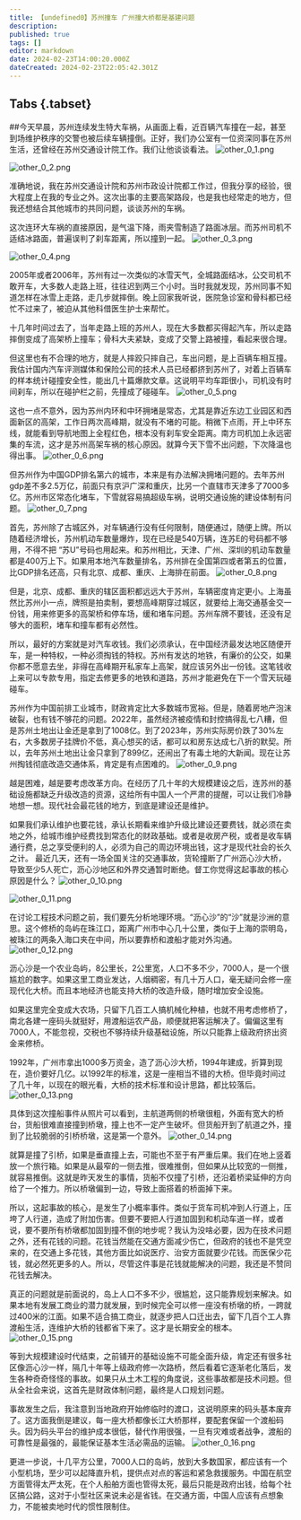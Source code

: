 ```yaml
---
title: 【undefined0】苏州撞车 广州撞大桥都是基建问题
description: 
published: true
tags: []
editor: markdown
date: 2024-02-23T14:00:20.000Z
dateCreated: 2024-02-23T22:05:42.301Z
---
```


## Tabs {.tabset}

##今天早晨，苏州连续发生特大车祸，从画面上看，近百辆汽车撞在一起，甚至到场维护秩序的交警也被后续车辆撞倒。正好，我们办公室有一位资深同事在苏州生活，还曾经在苏州交通设计院工作。我们让他谈谈看法。
![other_0_1.png](https://img.bedtime.news/2024/02/24/65d9168c571f1.png)

![other_0_2.png](https://img.bedtime.news/2024/02/24/65d9168f18a9d.png)


准确地说，我在苏州交通设计院和苏州市政设计院都工作过，但我分享的经验，很大程度上在我的专业之外。这次出事的主要高架路段，也是我也经常走的地方，但我还想结合其他城市的共同问题，谈谈苏州的车祸。

这次连环大车祸的直接原因，是气温下降，雨夹雪制造了路面冰层。而苏州司机不适结冰路面，普遍误判了刹车距离，所以撞到一起。
![other_0_3.png](https://img.bedtime.news/2024/02/24/65d9169151037.png)

![other_0_4.png](https://img.bedtime.news/2024/02/24/65d9169623ced.png)


2005年或者2006年，苏州有过一次类似的冰雪天气，全城路面结冰，公交司机不敢开车，大多数人走路上班，往往迟到两三个小时。当时我就发现，苏州同事不知道怎样在冰雪上走路，走几步就摔倒。晚上回家我听说，医院急诊室和骨科都已经忙不过来了，被迫从其他科借医生护士来帮忙。

十几年时间过去了，当年走路上班的苏州人，现在大多数都买得起汽车，所以走路摔倒变成了高架桥上撞车；骨科大夫紧缺，变成了交警上路被撞，看起来很合理。

但这里也有不合理的地方，就是人摔跤只摔自己，车出问题，是上百辆车相互撞。我估计国内汽车评测媒体和保险公司的技术人员已经都挤到苏州了，对着上百辆车的样本统计碰撞安全性，能出几十篇爆款文章。这说明平均车距很小，司机没有时间刹车，所以在碰护栏之前，先撞成了碰碰车。
![other_0_5.png](https://img.bedtime.news/2024/02/24/65d91699b481a.png)


这也一点不意外，因为苏州内环和中环拥堵是常态，尤其是靠近东边工业园区和西面新区的高架，工作日两次高峰期，就没有不堵的可能。稍微下点雨，开上中环东线，就能看到导航地图上全程红色，根本没有刹车安全距离。南方司机加上永远密集的车流，这才是苏州高架车祸的核心原因。就算今天下雪不出问题，下次降温也得出事。
![other_0_6.png](https://img.bedtime.news/2024/02/24/65d9169d193ac.png)


但苏州作为中国GDP排名第六的城市，本来是有办法解决拥堵问题的。去年苏州gdp差不多2.5万亿，前面只有京沪广深和重庆，比另一个直辖市天津多了7000多亿。苏州市区常态化堵车，下雪就容易搞超级车祸，说明交通设施的建设体制有问题。
![other_0_7.png](https://img.bedtime.news/2024/02/24/65d9169f42357.png)


首先，苏州除了古城区外，对车辆通行没有任何限制，随便通过，随便上牌。所以随着经济增长，苏州机动车数量爆炸，现在已经是540万辆，连苏E的号码都不够用，不得不把 “苏U”号码也用起来。和苏州相比，天津、广州、深圳的机动车数量都是400万上下。如果用本地汽车数量排名，苏州排在全国第四或者第五的位置，比GDP排名还高，只有北京、成都、重庆、上海排在前面。
![other_0_8.png](https://img.bedtime.news/2024/02/24/65d916a1a7c3e.png)


但是，北京、成都、重庆的辖区面积都远远大于苏州，车辆密度肯定更小。上海虽然比苏州小一点，牌照是拍卖制，要想高峰期穿过城区，就要给上海交通基金交一份钱，用来修更多的高架桥和停车场，缓和堵车问题。苏州车牌不要钱，还没有足够大的面积，堵车和撞车都有必然性。

所以，最好的方案就是对汽车收钱。我们必须承认，在中国经济最发达地区随便开车，是一种特权，一种必须掏钱的特权。苏州有发达的地铁，有廉价的公交，如果你都不愿意去坐，非得在高峰期开私家车上高架，就应该另外出一份钱。这笔钱收上来可以专款专用，指定去修更多的地铁和道路，苏州才能避免在下一个雪天玩碰碰车。

苏州作为中国前排工业城市，财政肯定比大多数城市宽裕。但是，随着房地产泡沫破裂，也有钱不够花的问题。2022年，虽然经济被疫情和封控搞得乱七八糟，但是苏州土地出让金还是拿到了1008亿。到了2023年，苏州实际房价跌了30%左右，大多数房子挂牌价不低，真心想买的话，都可以和房东达成七八折的默契。所以，去年苏州土地出让金只拿到了899亿，还闹出了有毒土地的大新闻。现在让苏州掏钱彻底改造交通体系，肯定是有点困难的。
![other_0_9.png](https://img.bedtime.news/2024/02/24/65d916a3b5d2a.png)


越是困难，越是要考虑改革方向。在经历了几十年的大规模建设之后，连苏州的基础设施都缺乏升级改造的资源，这给所有中国人一个严肃的提醒，可以让我们冷静地想一想。现代社会最花钱的地方，到底是建设还是维护。

如果我们承认维护也要花钱，承认长期看来维护升级比建设还要费钱，就必须在卖地之外，给城市维护经费找到常态化的财政基础。或者是收房产税，或者是收车辆通行费，总之享受便利的人，必须为自己的周边环境出钱，这才是现代社会的长久之计。 最近几天，还有一场全国关注的交通事故，货轮撞断了广州沥心沙大桥，导致至少5人死亡，沥心沙地区和外界交通暂时断绝。督工你觉得这起事故的核心原因是什么？
![other_0_10.png](https://img.bedtime.news/2024/02/24/65d916a5b2d84.png)

![other_0_11.png](https://img.bedtime.news/2024/02/24/65d916a97670a.png)


在讨论工程技术问题之前，我们要先分析地理环境。“沥心沙”的“沙”就是沙洲的意思。这个修桥的岛屿在珠江口，距离广州市中心几十公里，类似于上海的崇明岛，被珠江的两条入海口夹在中间，所以要靠桥和渡船才能对外沟通。
![other_0_12.png](https://img.bedtime.news/2024/02/24/65d916ab95d7c.png)


沥心沙是一个农业岛屿，8公里长，2公里宽，人口不多不少，7000人，是一个很尴尬的数字。如果这里工商业发达，人烟稠密，有几十万人口，毫无疑问会修一座现代化大桥。而且本地经济也能支持大桥的改造升级，随时增加安全设施。

如果这里完全变成大农场，只留下几百工人搞机械化种植，也就不用考虑修桥了，南北各建一座码头就挺好，用渡船运农产品，顺便就把客运解决了。偏偏这里有7000人，不能忽视，交税也不够持续升级基础设施，所以只能靠上级政府挤出资金来修桥。

1992年，广州市拿出1000多万资金，造了沥心沙大桥，1994年建成，折算到现在，造价要好几亿。以1992年的标准，这是一座相当不错的大桥。但毕竟时间过了几十年，以现在的眼光看，大桥的技术标准和设计思路，都比较落后。
![other_0_13.png](https://img.bedtime.news/2024/02/24/65d916ae5cf0f.png)




具体到这次撞船事件从照片可以看到，主航道两侧的桥墩很粗，外面有宽大的桥台，货船很难直接撞到桥墩，撞上也不一定产生破坏。但货船开到了航道之外，撞到了比较脆弱的引桥桥墩，这是第一个意外。
![other_0_14.png](https://img.bedtime.news/2024/02/24/65d916b0eaada.png)


就算是撞了引桥，如果是垂直撞上去，可能也不至于有严重后果。我们在地上竖着放一个旅行箱。如果是从最窄的一侧去推，很难推倒，但如果从比较宽的一侧推，就容易推倒。这就是昨天发生的事情，货船不仅撞了引桥，还沿着桥梁延伸的方向给了一个推力。所以桥墩偏到一边，导致上面搭着的桥面掉下来。

所以，这起事故的核心，是发生了小概率事件。类似于货车司机冲到人行道上，压垮了人行道，造成了附加伤害。但要不要把人行道加固到和机动车道一样，或者说，要不要所有桥墩都加固到撞不倒的地步呢？我认为没啥必要，因为在技术问题之外，还有花钱的问题。花钱当然能在交通方面减少伤亡，但政府的钱也不是凭空来的，在交通上多花钱，其他方面比如说医疗、治安方面就要少花钱。而医保少花钱，就必然死更多的人。所以，尽管这件事是花钱就能解决的问题，我还是不赞同花钱去解决。

真正的问题就是前面说的，岛上人口不多不少，很尴尬，这只能靠规划来解决。如果本地有发展工商业的潜力就发展，到时候完全可以修一座没有桥墩的桥，一跨就过400米的江面。如果不适合搞工商业，就逐步把人口迁出去，留下几百个工人靠渡船生活，连维护大桥的钱都省下来了。这才是长期安全的根本。
![other_0_15.png](https://img.bedtime.news/2024/02/24/65d916b321364.png)


等到大规模建设时代结束，之前铺开的基础设施不可能全面升级，肯定还有很多社区像沥心沙一样，隔几十年等上级政府修一次路桥，然后看着它逐渐老化落后，发生各种奇奇怪怪的事故。如果只从土木工程的角度说，这些事故都是技术问题。但从全社会来说，这首先是财政体制问题，最终是人口规划问题。

事故发生之后，我注意到当地政府开始修临时的渡口，这说明原来的码头基本废弃了。这方面我倒是建议，每一座大桥都像长江大桥那样，要配套保留一个渡船码头。因为码头平台的维护成本很低，替代作用很强，一旦有灾难或者战争，渡船的可靠性是最强的，最能保证基本生活必需品的运输。
![other_0_16.png](https://img.bedtime.news/2024/02/24/65d916b53e237.png)


更进一步说，十几平方公里，7000人口的岛屿，放到大多数国家，都应该有一个小型机场，至少可以起降直升机，提供点对点的客运和紧急救援服务。中国在航空方面管得太严太死，在个人船舶方面也管得太死，最后只能是政府出钱，给每个社区搞公路，这对于小型社区来说未必是省钱。在交通方面，中国人应该有点想象力，不能被卖地时代的惯性限制住。